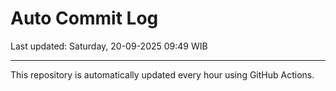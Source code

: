 # Auto Commit Log

Last updated: Saturday, 20-09-2025 09:49 WIB

---

This repository is automatically updated every hour using GitHub Actions.
